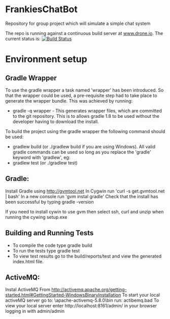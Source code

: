 FrankiesChatBot
===============

Repository for group project which will simulate a simple chat system

The repo is running against a continuous build server at www.drone.io. The current status is: 
[![Build Status](https://drone.io/github.com/gemcfadyen/FrankiesChatBot/status.png)](https://drone.io/github.com/gemcfadyen/FrankiesChatBot/latest)

Environment setup
=================
Gradle Wrapper
--------------
To use the gradle wrapper a task named 'wrapper' has been introduced.
So that the wrapper could be used, a pre-requisite step had to take place to generate the wrapper bundle. This was achieved by running:
* gradle -q wrapper - This generates wrapper files, which are committed to the git repository. This is to allows gradle 1.8 to be used without the developer having to download the install.


To build the project using the gradle wrapper the following command should be used:
* gradlew build  (or ./gradlew build if you are using Windows).
All valid gradle commands can be used so long as you replace the 'gradle' keyword with 'gradlew', eg:
* gradlew test (or ./gradlew test)

Gradle:
-------
Install Gradle using http://gvmtool.net
In Cygwin run 'curl -s get.gvmtool.net | bash'
In a new console run 'gvm instal gradle'
Check that the install has been successful by typing gradle -version


If you need to install cywin to use gvm then select ssh, curl and unzip when running the cywing setup.exe




Building and Running Tests
--------------------------
* To compile the code type gradle build
* To run the tests type gradle test
* To view test results go to the build/reports/test and view the generated index.html file.




ActiveMQ:
---------
Instal ActiveMQ From http://activemq.apache.org/getting-started.html#GettingStarted-WindowsBinaryInstallation
To start your local activeMQ server go to: <install dir>\apache-activemq-5.8.0\bin  run: actibemq.bad
To view your local server enter http://localhost:8161/admin/ in your browser logging in with admin/admin
